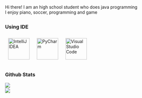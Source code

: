 Hi there! I am an high school student who does java programming  
I enjoy piano, soccer, programming and game  

##  

### Using IDE
<div>
  <a href="https://www.jetbrains.com/idea/"><img style="margin: 10px" src="https://upload.wikimedia.org/wikipedia/commons/thumb/9/9c/IntelliJ_IDEA_Icon.svg/2048px-IntelliJ_IDEA_Icon.svg.png" alt="IntelliJ IDEA" height="70" /></a>
  <a href="https://www.jetbrains.com/pycharm/"><img style="margin: 10px" src="https://upload.wikimedia.org/wikipedia/commons/thumb/1/1d/PyCharm_Icon.svg/2048px-PyCharm_Icon.svg.png" alt="PyCharm" height="70" /></a>
  <a href="https://code.visualstudio.com/"><img style="margin: 10px" src="https://upload.wikimedia.org/wikipedia/commons/thumb/9/9a/Visual_Studio_Code_1.35_icon.svg/2048px-Visual_Studio_Code_1.35_icon.svg.png" alt="Visual Studio Code" height="70" /></a>
</div>

##

### Github Stats
<div align="center">
  <img src="https://github-readme-stats.vercel.app/api?username=cosenim&show_icons=true&theme=darcula&count_private=true&hide_border=true" align="left" />  
  <br/>
  <img src="https://github-readme-stats.vercel.app/api/top-langs/?username=cosenim&theme=darcula&hide_border=true&layout=compact" align="left" />
  <br/>
</div>
